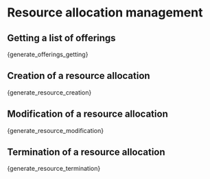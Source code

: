 # Resource allocation management

## Getting a list of offerings
{generate_offerings_getting}

## Creation of a resource allocation
{generate_resource_creation}

## Modification of a resource allocation
{generate_resource_modification}

## Termination of a resource allocation
{generate_resource_termination}
